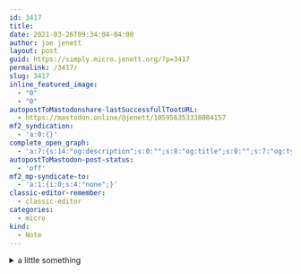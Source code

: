 ```yaml
---
id: 3417
title: 
date: 2021-03-26T09:34:04-04:00
author: joe jenett
layout: post
guid: https://simply.micro.jenett.org/?p=3417
permalink: /3417/
slug: 3417
inline_featured_image:
  - "0"
  - "0"
autopostToMastodonshare-lastSuccessfullTootURL:
  - https://mastodon.online/@jenett/105956353338804157
mf2_syndication:
  - 'a:0:{}'
complete_open_graph:
  - 'a:7:{s:14:"og:description";s:0:"";s:8:"og:title";s:0:"";s:7:"og:type";s:0:"";s:12:"twitter:card";s:7:"summary";s:15:"twitter:creator";s:0:"";s:19:"twitter:description";s:0:"";s:8:"og:image";s:0:"";}'
autopostToMastodon-post-status:
  - 'off'
mf2_mp-syndicate-to:
  - 'a:1:{i:0;s:4:"none";}'
classic-editor-remember:
  - classic-editor
categories:
  - micro
kind:
  - Note
---
```

<details> <summary>a little something</summary> <details> <summary>cool</summary> 
called <a title="page no longer available" title="">drum circle</a> [via <a href="https://pinboard.in/u:lazysoundsystem" title="">lazysoundsystem</a>]</details> </details>